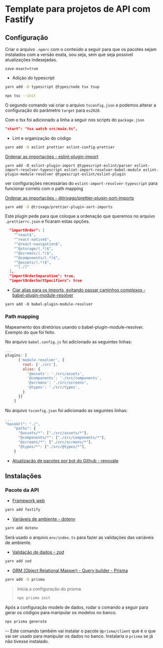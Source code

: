 # Template para projetos de API com Fastify

## Configuração

Criar o arquivo `.npmrc` com o conteúdo a seguir para que os pacotes sejam instalados com a versão exata, oou seja, sem que seja possível atualizações indesejadas.

```
save-exact=true
```

- Adição do typescript

```bash
yarn add -D typescript @types/node tsx tsup

npx tsc --init
```

O segundo comando vai criar o arquivo `tsconfig.json` e podemos alterar a configuração do parâmetro `target` para `es2020`.

Com o tsx foi adicionado a linha a seguir nos scripts do `package.json`

```json
"start": "tsx watch src/main.ts",
```



- Lint e organização do código

```bash
yarn add -D eslint prettier eslint-config-prettier
```

[Ordenar as importações - eslint-plugin-import](https://github.com/import-js/eslint-plugin-import/)

```
yarn add -D eslint-plugin-import @typescript-eslint/parser eslint-import-resolver-typescript eslint-import-resolver-babel-module eslint-plugin-module-resolver @typescript-eslint/eslint-plugin
```

ver configurações necessárias do `eslint-import-resolver-typescript` para funcionar correto com o path mapping

[Ordenar as importações - @trivago/prettier-plugin-sort-imports](https://github.com/trivago/prettier-plugin-sort-imports#readme)

```bash
yarn add -D @trivago/prettier-plugin-sort-imports
```

Este plugin pede para que coloque a ordenação que queremos no arquivo `.prettierrc.json` e ficaram estas opções.

```json
  "importOrder": [
    "^react$",
    "^react-native$",
    "^@react-navigation$",
    "^@storage/(.*)$",
    "^@screens/(.*)$",
    "^@components/(.*)$",
    "^@assets/(.*)$",
    "^[./]"
  ],
  "importOrderSeparation": true,
  "importOrderSortSpecifiers": true
```

- [Ciar alias para os imports, evitando passar caminhos complexos - babel-plugin-module-resolver](https://github.com/tleunen/babel-plugin-module-resolver)
```
yarn add -D babel-plugin-module-resolver
```

### Path mapping

Mapeamento dos diretórios usando o babel-plugin-module-resolver.
Exemplo do que foi feito.

No arquivo `babel.config.js` foi adicionado as seguintes linhas:
```javascript
...
plugins: [
      ['module-resolver', {
        root: ['./src'],
        alias: {
          '@assets': './src/assets',
          '@components': './src/components',
          '@screens': './src/screens',
          '@types': './src/types',
        }
      }]
    ]

```

No arquivo `tsconfig.json` foi adicionado as seguintes linhas:
```javascript
...
"baseUrl": "./",
    "paths": {
      "@assets/*": ["./src/assets/*"],
      "@components/*": ["./src/components/*"],
      "@screens/*": ["./src/screens/*"],
      "@types/*": ["./src/@types/*"],
    }
```




- [Atualização de pacotes por bot do Github - renovate](https://docs.renovatebot.com/)

## Instalações

### Pacote da API

- [Framework web](https://fastify.dev/docs/latest/Guides/Getting-Started)

```bash
yarn add fastify
```



- [Variáveis de ambiente - dotenv](https://www.npmjs.com/package/dotenv)

```bash
yarn add dotenv
```

Será usado o arquivo `env/index.ts` para fazer as validações das variáveis de ambiente.



- [Validação de dados - zod](https://www.npmjs.com/package/zod)

```bash
yarn add zod
```



- [ORM (Object Relational Mapper) - Query builder - Prisma](https://www.prisma.io/docs/getting-started/quickstart)

```bash
yarn add -D prisma
```

>Inicia a configuração do prisma
>
>```bash
>npx prisma init
>```

Após a configuração modelo de dados, rodar o comando a seguir para gerar os códigos para manipular os modelos no banco.

```bash
npx prisma generate
```
-- Este comando também vai instalar o pacote `@prisma/client` que é o que vai ser usado para manipular os dados no banco.
Instalaria o `prisma` se já não tivesse instalado.

